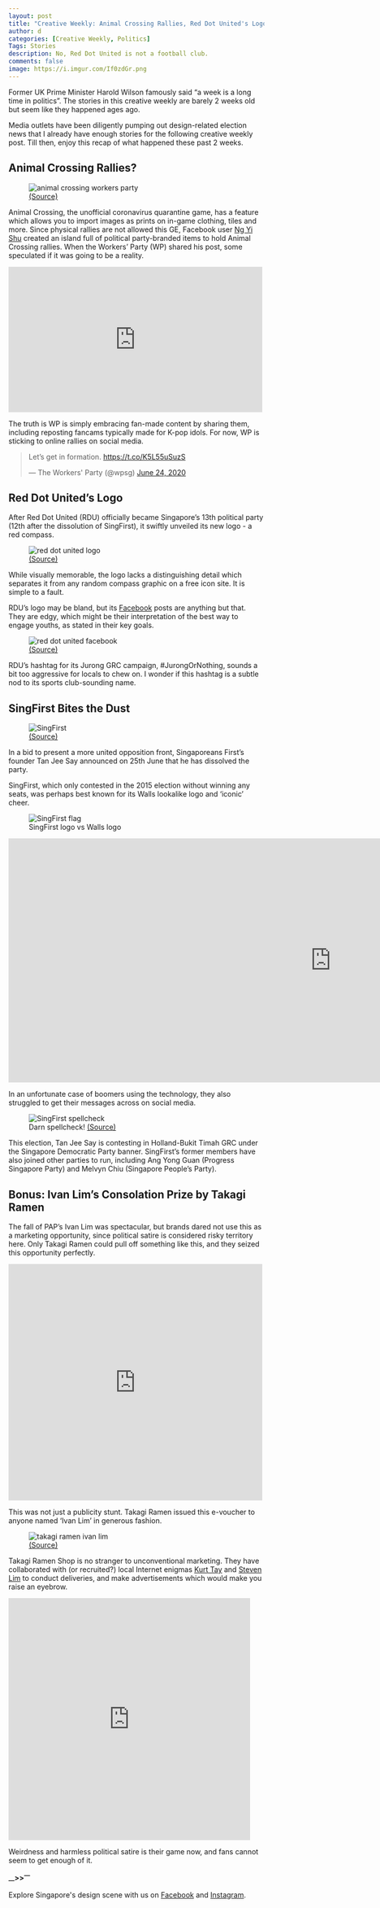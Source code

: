 ```yaml
---
layout: post
title: "Creative Weekly: Animal Crossing Rallies, Red Dot United's Logo, SingFirst's Dissolution, Ivan Lim's Consolation Prize"
author: d
categories: [Creative Weekly, Politics]
Tags: Stories
description: No, Red Dot United is not a football club.
comments: false
image: https://i.imgur.com/If0zdGr.png
---
```


Former UK Prime Minister Harold Wilson famously said “a week is a long time in politics”. The stories in this creative weekly are barely 2 weeks old but seem like they happened ages ago. 

Media outlets have been diligently pumping out design-related election news that I already have enough stories for the following creative weekly post. Till then, enjoy this recap of what happened these past 2 weeks.

<h2>Animal Crossing Rallies?</h2>

<figure>
<img src="https://i.imgur.com/piHGVfp.jpg" alt="animal crossing workers party">
<figcaption><a href="https://www.facebook.com/photo.php?fbid=10213941023758920" target="_blank">(Source)</a></figcaption>
</figure>

Animal Crossing, the unofficial coronavirus quarantine game, has a feature which allows you to import images as prints on in-game clothing, tiles and more. Since physical rallies are not allowed this GE, Facebook user <a href="https://www.facebook.com/photo.php?fbid=10213941018318784&set=a.1349110907041" target="_blank">Ng Yi Shu</a> created an island full of political party-branded items to hold Animal Crossing rallies. When the Workers’ Party (WP) shared his post, some speculated if it was going to be a reality.

<iframe src="https://www.facebook.com/plugins/post.php?href=https%3A%2F%2Fwww.facebook.com%2Fphoto.php%3Ffbid%3D10213941018318784%26set%3Da.1349110907041%26type%3D3&width=500" width="500" height="286" style="border:none;overflow:hidden" scrolling="no" frameborder="0" allowTransparency="true" allow="encrypted-media"></iframe>

The truth is WP is simply embracing fan-made content by sharing them, including reposting fancams typically made for K-pop idols. For now, WP is sticking to online rallies on social media. 

<blockquote class="twitter-tweet"><p lang="en" dir="ltr">Let’s get in formation. <a href="https://t.co/K5L55uSuzS">https://t.co/K5L55uSuzS</a></p>&mdash; The Workers&#39; Party (@wpsg) <a href="https://twitter.com/wpsg/status/1275603663696715778?ref_src=twsrc%5Etfw">June 24, 2020</a></blockquote> <script async src="https://platform.twitter.com/widgets.js" charset="utf-8"></script>

<h2>Red Dot United’s Logo</h2>
After Red Dot United (RDU) officially became Singapore’s 13th political party (12th after the dissolution of SingFirst), it swiftly unveiled its new logo - a red compass. 

<figure>
<img src="https://i.imgur.com/JdNR3D8.png" alt="red dot united logo">
<figcaption><a href="https://www.facebook.com/reddotunitedsg/photos/a.100134941732967/120843749662086" target="_blank">(Source)</a></figcaption>
</figure>

While visually memorable, the logo lacks a distinguishing detail which separates it from any random compass graphic on a free icon site. It is simple to a fault. 

RDU’s logo may be bland, but its <a href="https://www.facebook.com/reddotunitedsg/" target="_blank">Facebook</a> posts are anything but that. They are edgy, which might be their interpretation of the best way to engage youths, as stated in their key goals. 

<figure>
<img src="https://i.imgur.com/DBpKHjX.png" alt="red dot united facebook">
<figcaption><a href="https://www.facebook.com/reddotunitedsg/photos/a.100134941732967/120843749662086" target="_blank">(Source)</a></figcaption>
</figure>

RDU’s hashtag for its Jurong GRC campaign, #JurongOrNothing, sounds a bit too aggressive for locals to chew on. I wonder if this hashtag is a subtle nod to its sports club-sounding name.

<h2>SingFirst Bites the Dust</h2>

<figure>
<img src="https://i.imgur.com/iShJQqJ.jpg" alt="SingFirst">
<figcaption><a href="https://www.straitstimes.com/politics/ge2020-singfirst-leader-tan-jee-say-announces-dissolution-of-party" target="_blank">(Source)</a></figcaption>
</figure>

In a bid to present a more united opposition front, Singaporeans First’s founder Tan Jee Say announced on 25th June that he has dissolved the party. 

SingFirst, which only contested in the 2015 election without winning any seats, was perhaps best known for its Walls lookalike logo and ‘iconic’ cheer. 

<figure>
<img src="https://i.imgur.com/lcuAAue.png" alt="SingFirst flag">
<figcaption>SingFirst logo vs Walls logo</figcaption>
</figure>

<div class="video-responsive"><iframe width="1269" height="480" src="https://www.youtube.com/embed/MJexAAwE_-Y" frameborder="0" allow="accelerometer; autoplay; encrypted-media; gyroscope; picture-in-picture" allowfullscreen></iframe></div>

In an unfortunate case of boomers using the technology, they also struggled to get their messages across on social media. 

<figure>
<img src="https://i.imgur.com/HQWlv1D.jpg" alt="SingFirst spellcheck">
<figcaption>Darn spellcheck! <a href="https://www.facebook.com/SingaporeansFirst/photos/a.538165226320344/674064246063774" target="_blank">(Source)</a></figcaption>
</figure>

This election, Tan Jee Say is contesting in Holland-Bukit Timah GRC under the Singapore Democratic Party banner. SingFirst’s former members have also joined other parties to run, including Ang Yong Guan (Progress Singapore Party) and Melvyn Chiu (Singapore People’s Party).

<h2>Bonus: Ivan Lim’s Consolation Prize by Takagi Ramen</h2>

The fall of PAP’s Ivan Lim was spectacular, but brands dared not use this as a marketing opportunity, since political satire is considered risky territory here. Only Takagi Ramen could pull off something like this, and they seized this opportunity perfectly.

<iframe src="https://www.facebook.com/plugins/post.php?href=https%3A%2F%2Fwww.facebook.com%2Ftakagiramenshop%2Fphotos%2Fa.520468814776298%2F1591546831001819%2F%3Ftype%3D3&width=500" width="500" height="465" style="border:none;overflow:hidden" scrolling="no" frameborder="0" allowTransparency="true" allow="encrypted-media"></iframe> 

This was not just a publicity stunt. Takagi Ramen issued this e-voucher to anyone named ‘Ivan Lim’ in generous fashion.

<figure>
<img src="https://i.imgur.com/MM6l09U.jpg" alt="takagi ramen ivan lim">
<figcaption><a href="https://www.straitstimes.com/politics/ge2020-singfirst-leader-tan-jee-say-announces-dissolution-of-party" target="_blank">(Source)</a></figcaption>
</figure>

Takagi Ramen Shop is no stranger to unconventional marketing. They have collaborated with (or recruited?) local Internet enigmas <a href="https://www.facebook.com/takagiramenshop/videos/2341957082566481/" target="_blank">Kurt Tay</a> and <a href="https://www.facebook.com/takagiramenshop/posts/-what-is-steven-lim-kor-kor-doing-with-our-take-away-orders-is-he-now-doing-grab/1517848675038302/" target="_blank">Steven Lim</a> to conduct deliveries, and make advertisements which would make you raise an eyebrow. 

<iframe src="https://www.facebook.com/plugins/video.php?href=https%3A%2F%2Fwww.facebook.com%2Ftakagiramenshop%2Fvideos%2F820692005120897%2F&show_text=0&width=476" width="476" height="476" style="border:none;overflow:hidden" scrolling="no" frameborder="0" allowTransparency="true" allowFullScreen="true"></iframe>

Weirdness and harmless political satire is their game now, and fans cannot seem to get enough of it. 


<strong><sub>—</sub>><sub></sub>><sup>—</sup></strong>

Explore Singapore's design scene with us on <a href="https://www.facebook.com/designinsingapore/">Facebook</a> and <a href="https://www.instagram.com/designinsingapore/">Instagram</a>. 
